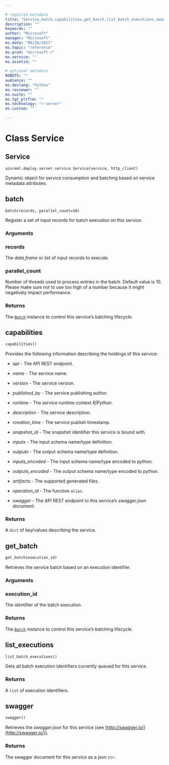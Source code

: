 ```yaml
--- 
 
# required metadata 
title: "Service,batch,capabilities,get_batch,list_batch_executions,swagger: from azureml-model-management-sdk – Machine Learning Server " 
description: "" 
keywords: "" 
author: "Microsoft" 
manager: "Microsoft" 
ms.date: "09/20/2017" 
ms.topic: "reference" 
ms.prod: "microsoft-r" 
ms.service: "" 
ms.assetid: "" 
 
# optional metadata 
ROBOTS: "" 
audience: "" 
ms.devlang: "Python" 
ms.reviewer: "" 
ms.suite: "" 
ms.tgt_pltfrm: "" 
ms.technology: "r-server" 
ms.custom: "" 
 
---
```


# Class Service


## Service



```
azureml.deploy.server.service.Service(service, http_client)
```




Dynamic object for service consumption and batching based on service
metadata attributes.



## batch

```
batch(records, parallel_count=10)
```




Register a set of input records for batch execution on this service.


### Arguments


### records

The *data.frame* or *list* of
input records to execute.


### parallel_count

Number of threads used to process entries in
the batch. Default value is 10. Please make sure not to use too
high of a number because it might negatively impact performance.


### Returns

The [`Batch`](batch.md) instance to control this service’s
batching lifecycle.



## capabilities

```python
capabilities()
```




Provides the following information describing the holdings of this
service:

* *api* -  The API REST endpoint. 

* *name* - The service name. 

* *version* - The service version. 

* *published_by* - The service publishing author. 

* *runtime* - The service runtime context _R|Python_. 

* *description* - The service description. 

* *creation_time* - The service publish timestamp. 

* *snapshot_id* - The snapshot identifier this service is bound with. 

* *inputs* - The input schema name/type definition. 

* *outputs* - The output schema name/type definition. 

* *inputs_encoded* - The input schema name/type encoded to python. 

* *outputs_encoded* - The output schema name/type encoded to python. 

* *artifacts* - The supported generated files. 

* *operation_id* - The function `alias`. 

* *swagger* - The API REST endpoint to this service’s *swagger.json* document. 


### Returns

A `dict` of key/values describing the service.



## get_batch

```python
get_batch(execution_id)
```




Retrieves the service batch based on an execution identifier.


### Arguments


### execution_id

The identifier of the batch execution.


### Returns

The [`Batch`](batch.md) instance to control this service’s
batching lifecycle.



## list_executions

```python
list_batch_executions()
```




Gets all batch execution identifiers currently queued for this service.


### Returns

A `list` of execution identifiers.



## swagger

```python
swagger()
```




Retrieves the *swagger.json* for this service (see [http://swagger.io/](http://swagger.io/)).


### Returns

The swagger document for this service as a json `str`.
